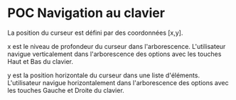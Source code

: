 # POC Navigation au clavier

La position du curseur est défini par des coordonnées [x,y].

x est le niveau de profondeur du curseur dans l'arborescence.
L'utilisateur navigue verticalement dans l'arborescence des options avec les touches Haut et Bas du clavier.

y est la position horizontale du curseur dans une liste d'éléments.
L'utilisateur navigue horizontalement dans l'arborescence des options avec les touches Gauche et Droite du clavier.
